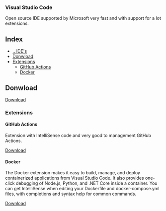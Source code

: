 ### Visual Studio Code
Open source IDE supported by Microsoft very fast and with support for a lot extensions.



## Index
- [.. IDE's](../README.md)
- [Donwload](#donwload)
- [Extensions](#extensions)
  - [GitHub Actions](#extensions-github-actions)
  - [Docker](#extensions-github-docker)



## Donwload <a name="donwload"></a>
[Download](https://code.visualstudio.com/)



### Extensions <a name="extensions"></a>


#### GitHub Actions <a name="extensions-github-actions"></a>
Extension with IntelliSense code and very good to management GitHub Actions.

[Download](https://marketplace.visualstudio.com/items?itemName=cschleiden.vscode-github-actions)


#### Docker <a name="extensions-github-docker"></a>
The Docker extension makes it easy to build, manage, and deploy containerized applications from Visual Studio Code. It also provides one-click debugging of Node.js, Python, and .NET Core inside a container.
You can get IntelliSense when editing your Dockerfile and docker-compose.yml files, with completions and syntax help for common commands.

[Download](https://marketplace.visualstudio.com/items?itemName=ms-azuretools.vscode-docker)